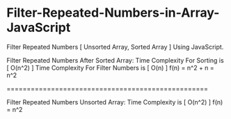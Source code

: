 # Filter-Repeated-Numbers-in-Array-JavaScript
Filter Repeated Numbers [ Unsorted Array, Sorted Array ] Using JavaScript.

Filter Repeated Numbers After Sorted Array:
    Time Complexity For Sorting is [ O(n^2) ]
    Time Complexity For Filter Numbers is [ O(n) ]
    f(n) = n^2 + n
         = n^2

==================================================

Filter Repeated Numbers Unsorted Array:
    Time Complexity is [ O(n^2) ]
    f(n) = n^2